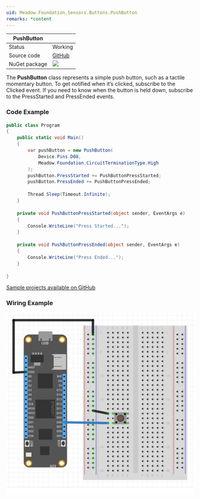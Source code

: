 ```yaml
---
uid: Meadow.Foundation.Sensors.Buttons.PushButton
remarks: *content
---
```


| PushButton    |             |
|---------------|-------------|
| Status        | Working     |
| Source code   | [GitHub](https://github.com/WildernessLabs/Meadow.Foundation/tree/master/Source/Meadow.Foundation.Core/Sensors/Buttons/) |
| NuGet package | <a href="https://www.nuget.org/packages/Meadow.Foundation/" target="_blank"><img src="https://img.shields.io/nuget/v/Meadow.Foundation.svg?label=Meadow.Foundation" style="width: auto; height: -webkit-fill-available;" /></a> |

The **PushButton** class represents a simple push button, such as a tactile momentary button. To get notified when it’s clicked, subscribe to the Clicked event. If you need to know when the button is held down, subscribe to the PressStarted and PressEnded events.

### Code Example

```csharp
public class Program
{
    public static void Main()
    {
        var pushButton = new PushButton(
            Device.Pins.D08, 
            Meadow.Foundation.CircuitTerminationType.High
        );
        pushButton.PressStarted += PushButtonPressStarted;
        pushButton.PressEnded += PushButtonPressEnded;

        Thread.Sleep(Timeout.Infinite);
    }

    private void PushButtonPressStarted(object sender, EventArgs e)
    {
        Console.WriteLine("Press Started..."); 
    }

    private void PushButtonPressEnded(object sender, EventArgs e)
    {
        Console.WriteLine("Press Ended...");
    }
    
}
```

[Sample projects available on GitHub](https://github.com/WildernessLabs/Meadow.Foundation/tree/master/Source/Meadow.Foundation.Core.Samples) 

### Wiring Example

![](../../API_Assets/Meadow.Foundation.Sensors.Buttons.PushButton/PushButton.svg)